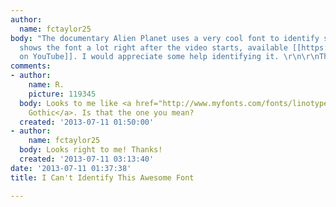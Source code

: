 ```yaml
---
author:
  name: fctaylor25
body: "The documentary Alien Planet uses a very cool font to identify speakers. It
  shows the font a lot right after the video starts, available [[https://www.youtube.com/watch?v=BNLfNe12BKE|here
  on YouTube]]. I would appreciate some help identifying it. \r\n\r\nThanks, \r\n\r\nForrest"
comments:
- author:
    name: R.
    picture: 119345
  body: Looks to me like <a href="http://www.myfonts.com/fonts/linotype/handel-gothic/">Handel
    Gothic</a>. Is that the one you mean?
  created: '2013-07-11 01:50:00'
- author:
    name: fctaylor25
  body: Looks right to me! Thanks!
  created: '2013-07-11 03:13:40'
date: '2013-07-11 01:37:38'
title: I Can't Identify This Awesome Font

---
```

